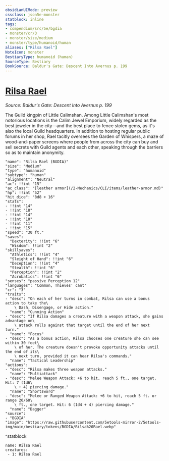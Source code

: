 ```yaml
---
obsidianUIMode: preview
cssclass: json5e-monster
statblock: inline
tags:
- compendium/src/5e/bgdia
- monster/cr/3
- monster/size/medium
- monster/type/humanoid/human
aliases: ["Rilsa Rael"]
NoteIcon: monster
BestiaryType: humanoid (human)
SourceType: Bestiary
BookSource: Baldur's Gate: Descent Into Avernus p. 199
---
```

# [Rilsa Rael](2-Mechanics\CLI\bestiary\npc/rilsa-rael-bgdia.md)
*Source: Baldur's Gate: Descent Into Avernus p. 199*  

The Guild kingpin of Little Calimshan. Among Little Calimshan's most notorious locations is the Calim Jewel Emporium, widely regarded as the best jeweler in the city—and the best place to fence stolen gems, as it's also the local Guild headquarters. In addition to hosting regular public forums in her shop, Rael tacitly oversees the Garden of Whispers, a maze of wood-and-paper screens where people from across the city can buy and sell secrets with Guild agents and each other, speaking through the barriers so as to maintain anonymity.

```statblock
"name": "Rilsa Rael (BGDIA)"
"size": "Medium"
"type": "humanoid"
"subtype": "human"
"alignment": "Neutral"
"ac": !!int "15"
"ac_class": "[leather armor](/2-Mechanics/CLI/items/leather-armor.md)"
"hp": !!int "52"
"hit_dice": "8d8 + 16"
"stats":
- !!int "14"
- !!int "18"
- !!int "14"
- !!int "10"
- !!int "11"
- !!int "15"
"speed": "30 ft."
"saves":
  "Dexterity": !!int "6"
  "Wisdom": !!int "2"
"skillsaves":
  "Athletics": !!int "4"
  "Sleight of Hand": !!int "6"
  "Deception": !!int "4"
  "Stealth": !!int "6"
  "Perception": !!int "2"
  "Acrobatics": !!int "6"
"senses": "passive Perception 12"
"languages": "Common, Thieves' cant"
"cr": "3"
"traits":
- "desc": "On each of her turns in combat, Rilsa can use a bonus action to take the\
    \ Dash, Disengage, or Hide action."
  "name": "Cunning Action"
- "desc": "If Rilsa damages a creature with a weapon attack, she gains advantage on\
    \ attack rolls against that target until the end of her next turn."
  "name": "Focus"
- "desc": "As a bonus action, Rilsa chooses one creature she can see within 30 feet\
    \ of her. The creature doesn't provoke opportunity attacks until the end of its\
    \ next turn, provided it can hear Rilsa's commands."
  "name": "Tactical Leadership"
"actions":
- "desc": "Rilsa makes three weapon attacks."
  "name": "Multiattack"
- "desc": "Melee Weapon Attack: +6 to hit, reach 5 ft., one target. Hit: 7 (1d6\
    \ + 4) piercing damage."
  "name": "Shortsword"
- "desc": "Melee or Ranged Weapon Attack: +6 to hit, reach 5 ft. or range 20/60\
    \ ft., one target. Hit: 6 (1d4 + 4) piercing damage."
  "name": "Dagger"
"source":
- "BGDIA"
"image": "https://raw.githubusercontent.com/5etools-mirror-2/5etools-img/main/bestiary/tokens/BGDIA/Rilsa%20Rael.webp"
```
^statblock

```encounter-table
name: Rilsa Rael
creatures:
 - 1: Rilsa Rael
```